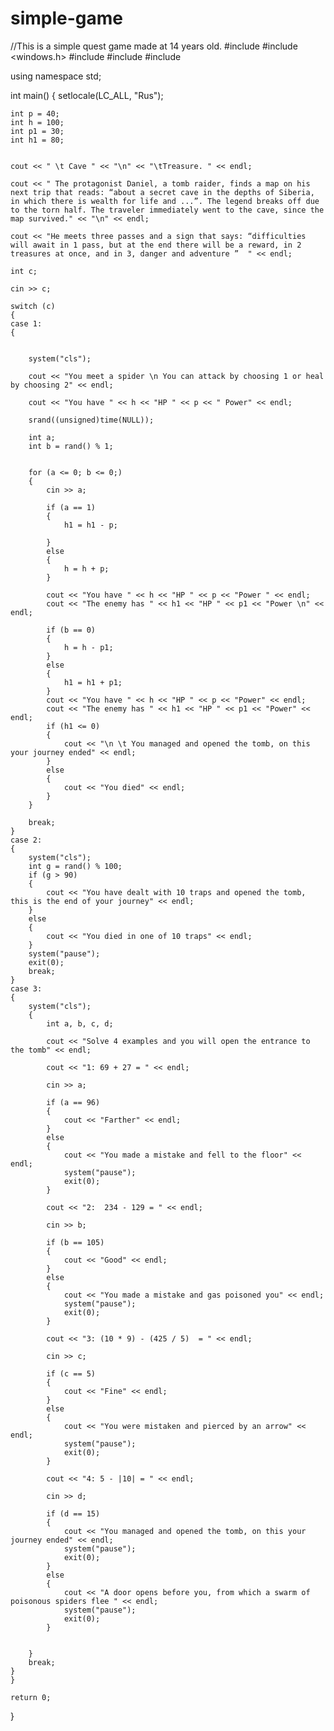 # simple-game
//This is a simple quest game made at 14 years old.
#include <iostream>
#include <windows.h>
#include<ctime>
#include <cstdlib>
#include <clocale>

using namespace std;




int main()
{
    setlocale(LC_ALL, "Rus");

    int p = 40;
    int h = 100;
    int p1 = 30;
    int h1 = 80;


    cout << " \t Cave " << "\n" << "\tTreasure. " << endl;

    cout << " The protagonist Daniel, a tomb raider, finds a map on his next trip that reads: “about a secret cave in the depths of Siberia, in which there is wealth for life and ...”. The legend breaks off due to the torn half. The traveler immediately went to the cave, since the map survived." << "\n" << endl;

    cout << "He meets three passes and a sign that says: “difficulties will await in 1 pass, but at the end there will be a reward, in 2 treasures at once, and in 3, danger and adventure ”  " << endl;

    int c;

    cin >> c;

    switch (c)
    {
    case 1:
    {


        system("cls");

        cout << "You meet a spider \n You can attack by choosing 1 or heal by choosing 2" << endl;

        cout << "You have " << h << "HP " << p << " Power" << endl;

        srand((unsigned)time(NULL));

        int a;
        int b = rand() % 1;


        for (a <= 0; b <= 0;)
        {
            cin >> a;

            if (a == 1)
            {
                h1 = h1 - p;

            }
            else
            {
                h = h + p;
            }

            cout << "You have " << h << "HP " << p << "Power " << endl;
            cout << "The enemy has " << h1 << "HP " << p1 << "Power \n" << endl;

            if (b == 0)
            {
                h = h - p1;
            }
            else
            {
                h1 = h1 + p1;
            }
            cout << "You have " << h << "HP " << p << "Power" << endl;
            cout << "The enemy has " << h1 << "HP " << p1 << "Power" << endl;
            if (h1 <= 0)
            {
                cout << "\n \t You managed and opened the tomb, on this your journey ended" << endl;
            }
            else
            {
                cout << "You died" << endl;
            }
        }

        break;
    }
    case 2:
    {
        system("cls");
        int g = rand() % 100;
        if (g > 90)
        {
            cout << "You have dealt with 10 traps and opened the tomb, this is the end of your journey" << endl;
        }
        else
        {
            cout << "You died in one of 10 traps" << endl;
        }
        system("pause");
        exit(0);
        break;
    }
    case 3:
    {
        system("cls");
        {
            int a, b, c, d;

            cout << "Solve 4 examples and you will open the entrance to the tomb" << endl;

            cout << "1: 69 + 27 = " << endl;

            cin >> a;

            if (a == 96)
            {
                cout << "Farther" << endl;
            }
            else
            {
                cout << "You made a mistake and fell to the floor" << endl;
                system("pause");
                exit(0);
            }

            cout << "2:  234 - 129 = " << endl;

            cin >> b;

            if (b == 105)
            {
                cout << "Good" << endl;
            }
            else
            {
                cout << "You made a mistake and gas poisoned you" << endl;
                system("pause");
                exit(0);
            }

            cout << "3: (10 * 9) - (425 / 5)  = " << endl;

            cin >> c;

            if (c == 5)
            {
                cout << "Fine" << endl;
            }
            else
            {
                cout << "You were mistaken and pierced by an arrow" << endl;
                system("pause");
                exit(0);
            }

            cout << "4: 5 - |10| = " << endl;

            cin >> d;

            if (d == 15)
            {
                cout << "You managed and opened the tomb, on this your journey ended" << endl;
                system("pause");
                exit(0);
            }
            else
            {
                cout << "A door opens before you, from which a swarm of poisonous spiders flee " << endl;
                system("pause");
                exit(0);
            }


        }
        break;
    }
    }

    return 0;
}


